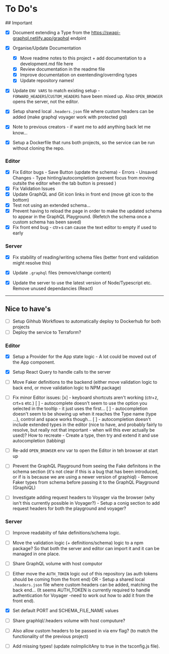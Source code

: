 # To Do's

## Important
- [x] Document extending a Type from the https://swapi-graphql.netlify.app/graphql endpint
- [x] Organise/Update Documentation
    - [x] Move readme notes to this project + add documentation to a development.md file here
    - [x] Review documentation in the readme file
    - [x] Improve documentation on exentending/overrding types
    - [x] Update repository names!
- [x] Update `ENV VARS` to match existing setup - `FORWARD_HEADERS`/`CUSTOM_HEADERS` have been mixed up. Also `OPEN_BROWSER` opens the server, not the editor.
- [x] Setup shared local `.headers.json` file where custom headers can be added (make graphql voyager work with protected gql)
- [x] Note to previous creators - if want me to add anything back let me know...
- [x] Setup a Dockerfile that runs both projects, so the service can be run without cloning the repo.


### Editor
- [x] Fix Editor bugs
        - Save Button (update the schema)
        - Errors
        - Unsaved Changes
        - Type hinting/autocompletion (prevent focus from moving outsite the editor when the tab button is pressed )
- [x] Fix Validation Issues
- [x] Update GraphQL and Git icon links in front end (move git icon to the bottom)
- [x] Test not using an extended schema...
- [x] Prevent having to reload the page in order to make the updated schema to appear in the GraphQL Playground. (Refetch the schema once a custom schema has been saved)
- [x] Fix front end bug - ctr+s can cause the text editor to empty if used to early 

### Server
- [x] Fix stability of reading/writing schema files (better front end validation might resolve this)
- [x] Update `.graphql` files (remove/change content)
- [x] Update the server to use the latest version of Node/Typescript etc. Remove unused dependancies (React)




---



## Nice to have's
- [ ] Setup Gihhub Workflows to automatically deploy to Dockerhub for both projects
- [ ] Deploy the service to Terraform?

### Editor
- [x] Setup a Provider for the App state logic - A lot could be moved out of the App component.
- [x] Setup React Query to handle calls to the server
- [ ] Move Faker definitions to the backend (either move validation logic to back end, or move validation logic to NPM package)
- [ ] Fix minor Editor issues:
    [x] - keyboard shortcuts aren't working (ctr+z, crt+s etc.)
	[ ] - autocomplete doesn't seem to use the option you selected in the tooltip - it just uses the first...
	[ ] - autocompletion doesn't seem to be showing up when it reaches the Type name (type ...), control and space works though...
	[ ] - autocompletion doesn't include extended types in the editor (nice to have, and probably fairly to resolve, but really not that important - when will this ever actually be used)? How to recreate - Create a type, then try and extend it and use autocompletion (tabbing)
- [ ] Re-add `OPEN_BROWSER` env var to open the Editor in teh browser at start up
- [ ] Prevent the GraphQL Playground from seeing the Fake definitons in the schema section (it's not clear if this is a bug that has been introduced, or if is is because we are using a newer version of graphiql) - Remove Faker types from schema before passing it to the GraphQL Playground (GraphiQL)
- [ ] Investigate adding request headers to Voyager via the browser (why isn't this currently possible in Voyager?) - Setup a conig section to add request headers for both the playground and voyager?


### Server
- [ ] Improve readabiity of fake definitions/schema logic.
- [ ] Move the validation logic (+ definitions/schema) logic to a npm package? So that both the server and editor can import it and it can be managed in one place.
- [ ] Share GraphQL volume with host computor
- [ ] Either move the `AUTH_TOKEN` logic out of this repository (as auth tokens should be coming from the front end) OR -  Setup a shared local `.headers.json` file where custom headers can be added, matching the back end... (It seems AUTH_TOKEN is currently required to handle authentication for Voyager -need to work out how to add it from the front end).
- [x] Set default PORT and SCHEMA_FILE_NAME values
- [ ] Share graphlql/.headers volume with host computure?
- [ ] Also allow custom headers to be passed in via env flag? (to match the functionality of the previous project)
- [ ] Add missing types! (update noImplicitAny to true in the tsconfig.js file). 

